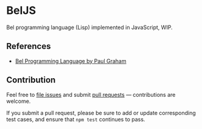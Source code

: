 # BelJS

Bel programming language (Lisp) implemented in JavaScript, WIP.

## References

- [Bel Programming Language by Paul Graham](http://paulgraham.com/bel.html)

## Contribution

Feel free to [file issues](https://github.com/ajlopez/beljs) and submit
[pull requests](https://github.com/ajlopez/beljs/pulls) — contributions are
welcome.

If you submit a pull request, please be sure to add or update corresponding
test cases, and ensure that `npm test` continues to pass.

